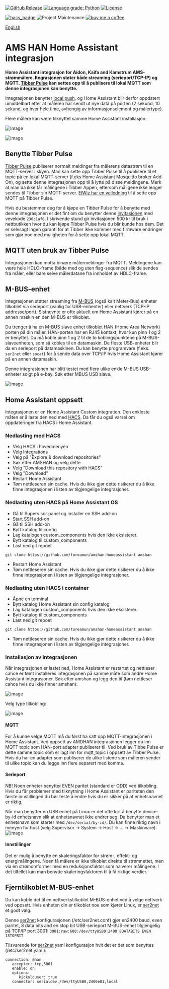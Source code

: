 [![GitHub Release](https://img.shields.io/github/release/toreamun/amshan-homeassistant?style=for-the-badge)](https://github.com/toreamun/amshan-homeassistant/releases)
[![Language grade: Python](https://img.shields.io/lgtm/grade/python/g/toreamun/amshan-homeassistant.svg?logo=lgtm&logoWidth=18&style=for-the-badge)](https://lgtm.com/projects/g/toreamun/amshan-homeassistant/context:python)
[![License](https://img.shields.io/github/license/toreamun/amshan-homeassistant?style=for-the-badge)](LICENSE)

[![hacs_badge](https://img.shields.io/badge/HACS-Default-orange.svg?style=for-the-badge)](https://github.com/custom-components/hacs)
![Project Maintenance](https://img.shields.io/badge/maintainer-Tore%20Amundsen%20%40toreamun-blue.svg?style=for-the-badge)
[![buy me a coffee](https://img.shields.io/badge/If%20you%20like%20it-Buy%20me%20a%20coffee-orange.svg?style=for-the-badge)](https://www.buymeacoffee.com/toreamun)

[English](README.en.md)

# AMS HAN Home Assistant integrasjon
**Home Assistant integrasjon for Aidon, Kaifa and Kamstrum AMS-strømmålere. Itegrasjonen støter både streaming (serieport/TCP-IP) og MQTT. [Tibber Pulse](https://tibber.com/no/store/produkt/pulse) kan settes opp til å publisere til lokal MQTT som denne integrasjonen kan benytte.**

Integrasjonen benytter [local push](https://www.home-assistant.io/blog/2016/02/12/classifying-the-internet-of-things/), og Home Assistant blir derfor oppdatert umiddelbart etter at måleren har sendt ut nye data på porten (2 sekund, 10 sekund, og hver hele time, avhengig av informasjonselement og målertype).

Flere målere kan være tilknyttet samme Home Assistant installasjon.

![image](https://user-images.githubusercontent.com/12134766/145044580-4c072af7-2bdf-4b6c-894c-38d5789ba9be.png)

![image](https://user-images.githubusercontent.com/12134766/150021268-28f01386-0583-4f76-9b78-b35882d2019e.png)


## Benytte Tibber Pulse
[Tibber Pulse](https://tibber.com/no/store/produkt/pulse) publiserer normalt meldinger fra målerens datastrøm til en MQTT-server i skyen. Man kan sette opp Tibber Pulse til å publisere til et topic på en lokal MQTT-server (f.eks Home Assistant Mosquitto broker Add-On), og sette denne integrasjonen opp til å lytte på disse meldingene. Merk at man da ikke får målingene i Tibber Appen, ettersom måligene ikke lenger sendes til Tibber sin MQTT-server. [ElWiz har en veiledning](https://github.com/iotux/ElWiz#oppsett-av-pulse) til å sette opp MQTT på Tibber Pulse.

Hvis du bestemmer deg for å kjøpe en Tibber Pulse for å benytte med denne integrasjonen er det fint om du benytter denne [invitasjonen](https://tibber.com/no/invite/230c1af6) med vevekode `230c1af6`. I skrivende stund gir invitasjonen 500 kr til bruk i nettbutikken hvor du kan kjøpe Tibber Pulse hvis du blir kunde hos dem. Det er selvsagt ingen garanti for at Tibber ikke kommer med firmware endringer som gjør noe med muligheten for å sette opp lokal MQTT.

## MQTT uten bruk av Tibber Pulse
Integrasjonen kan motta binære målermeldinger fra MQTT. Meldingene kan være hele HDLC-frame (både med og uten flag-sequence) slik de sendes fra måler, eller bare selve målerdatane fra innholdet av HDLC-frame.

## M-BUS-enhet
Integrasjonen støtter streaming fra [M-BUS](https://en.wikipedia.org/wiki/Meter-Bus) (også kalt Meter-Bus) enheter tilkoblet via serieport (vanlig for USB-enhenter) eller nettverk (TCP-IP addresse/port). Sistnevnte er ofte aktuelt om Home Assistant kjører på en annen maskin en den M-BUS er tilkoblet.

Du trenger å ha en [M-BUS](https://en.wikipedia.org/wiki/Meter-Bus) slave enhet tilkoblet HAN (Home Area Network) porten på din måler. HAN-porten har en RJ45 kontakt, hvor kun pinn 1 og 2 er benyttet. Du må koble pinn 1 og 2 til de to koblingspunktene på M-BUS-slaveenheten, som så kobles til en datamaskin. De fleste USB-enheter blir da en serieport på datamaskinen. Du kan benytte programvare (f.eks. `ser2net` eller `socat`) for å sende data over TCP/IP hvis Home Assistant kjører på en annen datamaskin.

Denne integrasjonen har blitt testet med flere ulike enkle M-BUS USB-enheter solgt på e-bay. Søk etter MBUS USB slave.

![image](https://user-images.githubusercontent.com/12134766/146074371-e3e4468a-7f5c-4ed6-8496-073666c1b0de.png)


## Home Assistant oppsett
Integrasjonen er en Home Assistant Custom integration. Den enkleste måten er å laste den ned med [HACS](https://hacs.xyz/). Da får du også varsel om oppdateringer fra HACS i Home Assistant.

### Nedlasting med HACS
- Velg HACS i hovedmenyen
- Velg Integrations
- Velg på "Explore & download repositories"
- Søk etter AMSHAN og velg dette
- Velg "Download this repository with HACS"
- Velg "Download"
- Restart Home Assistant
- Tøm nettleseren sin cache. Hvis du ikke gjør dette risikerer du å ikke finne integrasjonen i listen av tilgjengelige integrasjoner.


### Nedlasting uten HACS på Home Assistant OS
- Gå til Supervisor panel og installer en SSH add-on
- Start SSH add-on
- Gå til SSH add-on
- Bytt katalog til config
- Lag katalogen custom_components hvis den ikke eksisterer.
- Bytt katalog til custom_components
- Last ned git repoet
```
git clone https://github.com/toreamun/amshan-homeassistant amshan
```
- Restart Home Assistant
- Tøm nettleseren sin cache. Hvis du ikke gjør dette risikerer du å ikke finne integrasjonen i listen av tilgjengelige integrasjoner.

### Nedlasting uten HACS i container
- Åpne en terminal
- Bytt katalog Home Assistant sin config katalog
- Lag katalogen custom_components hvis den ikke eksisterer.
- Bytt katalog til custom_components
- Last ned git repoet
```
git clone https://github.com/toreamun/amshan-homeassistant amshan
```
- Tøm nettleseren sin cache. Hvis du ikke gjør dette risikerer du å ikke finne integrasjonen i listen av tilgjengelige integrasjoner.

### Installasjon av integrasjonen
Når integrasjonen er lastet ned, Home Assistant er restartet og nettleser cahce er tømt installeres integrasjonen på samme måte som andre Home Assistant integrasjoner. Søk etter amshan og legg den til (tøm nettleser cahce hvis du ikke finner amshan):

![image](https://user-images.githubusercontent.com/12134766/150140185-a595e7e4-3734-4215-aea6-308c94646387.png)

Velg type tilkobling:

![image](https://user-images.githubusercontent.com/12134766/150011471-424d58fb-efca-437d-9e3f-878fbfe0edc9.png)

#### MQTT
For å kunne velge MQTT må du først ha satt opp MQTT-integrasjonen i Home Assistant. Ved oppsett av AMDHAN integrasjonen legger du inn MQTT topic som HAN-port adapter publiserer til. Ved bruk av Tibbe Pulse er dette samme topic som er lagt inn for mqtt_topic i oppsett av Tibber Pulse. Hvis du har en adapter som publiserer de ulike listene som måleren sender til ulike topic kan du legge inn flere separert med komma.

#### Serieport
NB! Noen enheter benytter EVEN paritet (standard er ODD) ved tilkobling. Hvis du får problemer med tilknytning i Home Assistant er pariteten den første innstillingen du bør teste å endre hvis du er sikker på at enhetsnavnet er riktig.

Når man benytter en USB enhet på Linux er det ofte lurt å benytte device-by-id enhetsnavn slik at enhetsnavnet ikke endrer seg. Da benytter man et enhetsnavn som starter med `/dev/serial/by-id/`. Du kan finne riktig navn i menyen for host (velg Supervisor -> System -> Host -> ... -> Maskinvare).
![image](https://user-images.githubusercontent.com/12134766/145182598-d3fa3e7b-2784-4f6a-9aed-b90c66de20fa.png)

#### Innstillinger
Det er mulig å benytte en skaleringsfaktor for strøm-, effekt- og energimålingene. Noen få målere er ikke tilkoblet direkte til strømnettet, men via en strømomformer med en reduksjonsfaktor som halverer målingene. I det tilfellet kan man benytte skaleringsfaktoren til å få riktige verdier.

## Fjerntilkoblet M-BUS-enhet
Du kan koble det til en nettverkstilkoblet M-BUS-enhet ved å velge nettverk ved oppsett.
Hvis enheten din er tilkoblet noe som kjører Linux, er [ser2net](https://github.com/cminyard/ser2net) et godt valg.

Denne [ser2net](https://github.com/cminyard/ser2net) konfigurasjonen (/etc/ser2net.conf) gjør en2400 baud, even paritet, 8 data bits and en stop bit USB-serieport M-BUS-enhet tilgjengelig på TCP/IP port 3001:
`3001:raw:600:/dev/ttyUSB0:2400 8DATABITS EVEN 1STOPBIT`

Tilsvarende for [ser2net](https://github.com/cminyard/ser2net) yaml konfigurasjon hvit det er det som benyttes (/etc/ser2net.yaml):

```
connection: &han
   accepter: tcp,3001
   enable: on
   options:
      kickolduser: true
   connector: serialdev,/dev/ttyUSB0,2400e81,local
```
